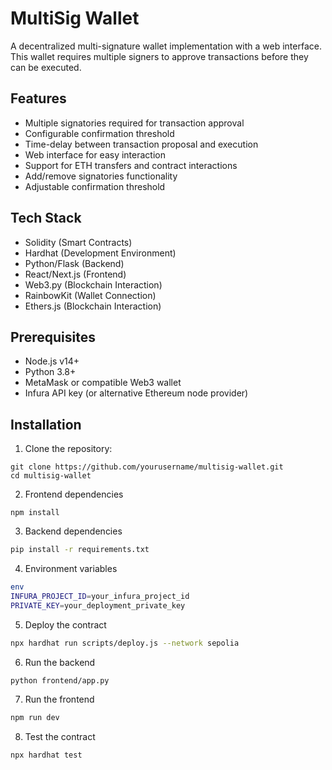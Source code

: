 # MultiSig Wallet

A decentralized multi-signature wallet implementation with a web interface. This wallet requires multiple signers to approve transactions before they can be executed.

## Features

- Multiple signatories required for transaction approval
- Configurable confirmation threshold
- Time-delay between transaction proposal and execution
- Web interface for easy interaction
- Support for ETH transfers and contract interactions
- Add/remove signatories functionality
- Adjustable confirmation threshold

## Tech Stack

- Solidity (Smart Contracts)
- Hardhat (Development Environment)
- Python/Flask (Backend)
- React/Next.js (Frontend)
- Web3.py (Blockchain Interaction)
- RainbowKit (Wallet Connection)
- Ethers.js (Blockchain Interaction)

## Prerequisites

- Node.js v14+
- Python 3.8+
- MetaMask or compatible Web3 wallet
- Infura API key (or alternative Ethereum node provider)

## Installation

1. Clone the repository:
```
git clone https://github.com/yourusername/multisig-wallet.git
cd multisig-wallet
```

2. Frontend dependencies
```
npm install
```

3. Backend dependencies
``` bash
pip install -r requirements.txt
```

4. Environment variables
``` bash
env
INFURA_PROJECT_ID=your_infura_project_id
PRIVATE_KEY=your_deployment_private_key
```

5. Deploy the contract
``` bash
npx hardhat run scripts/deploy.js --network sepolia
```

6. Run the backend
``` bash
python frontend/app.py
```

7. Run the frontend
``` bash
npm run dev
```

8. Test the contract
``` bash
npx hardhat test
```